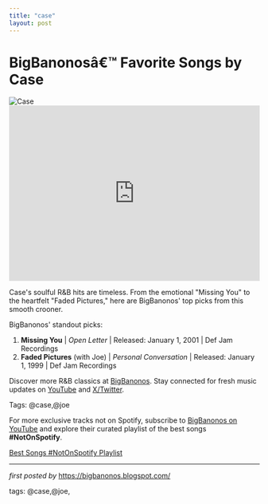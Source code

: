 ```yaml
---
title: "case"
layout: post
---
```

<!-- Title of the Post -->
<h1 >BigBanonosâ€™ Favorite Songs by Case</h1> <!-- Featured Image -->
<div > <img src="https://i.scdn.co/image/ab67616d0000b2731918d1d4b6d359fcf24696f7" alt="Case">
</div> <!-- Spotify Embed -->
<div > <iframe src="https://open.spotify.com/embed/playlist/3u5tOOgYUUabm1b7wPO0YL?utm_source=generator" width="100%" height="352" frameBorder="0" allowfullscreen="" allow="autoplay; clipboard-write; encrypted-media; fullscreen; picture-in-picture" loading="lazy"></iframe>
</div> <!-- Introductory Text -->
<p >Case's soulful R&B hits are timeless. From the emotional "Missing You" to the heartfelt "Faded Pictures," here are BigBanonos' top picks from this smooth crooner.</p> <!-- Song Highlights -->
<div > <p>BigBanonos' standout picks:</p> <ol> <li><strong>Missing You</strong> | <em>Open Letter</em> | Released: January 1, 2001 | Def Jam Recordings</li> <li><strong>Faded Pictures</strong> (with Joe) | <em>Personal Conversation</em> | Released: January 1, 1999 | Def Jam Recordings</li> </ol>
</div> <!-- Footer Links -->
<div > <p>Discover more R&B classics at <a href="https://bigbanonos.blogspot.com/" target="_blank">BigBanonos</a>. Stay connected for fresh music updates on <a href="https://www.youtube.com/@BigBanonos" target="_blank">YouTube</a> and <a href="https://x.com/bigbanonos" target="_blank">X/Twitter</a>.</p>
</div> <!-- Tags -->
<p >Tags: @case,@joe</p>


<!--Subscribe and Playlist Links-->
<div>
    <p>For more exclusive tracks not on Spotify, subscribe to <a href="https://www.youtube.com/@BigBanonos" target="_blank">BigBanonos on YouTube</a> and explore their curated playlist of the best songs <strong>#NotOnSpotify</strong>.</p>
    <p><a href="https://www.youtube.com/playlist?list=PLtuNtuTatqI0kFahUCbtbfenC_ET5O_tr" target="_blank">Best Songs #NotOnSpotify Playlist<br /></a></p></div>

<hr />

<p><em>first posted by</em> <a href="https://bigbanonos.blogspot.com/" rel="noopener" target="_new">https://bigbanonos.blogspot.com/</a></p>

<p>tags: @case,@joe,</p>

